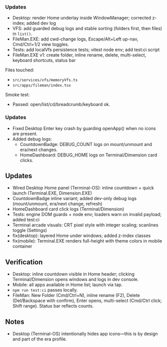 ### Updates
- Desktop: render Home underlay inside WindowManager; corrected z-index; added dev log
- VFS: add guarded debug logs and stable sorting (folders first, then files) in `list()`.
- FileMan.EXE: add cwd-change logs, Escape/Alt+Left up-nav, Cmd/Ctrl+1/2 view toggles.
- Tests: add localVfs persistence tests; vitest node env; add test:ci script
- FileMan.EXE v1: create folder, inline rename, delete, multi-select, keyboard shortcuts, status bar

Files touched:
- `src/services/vfs/memoryVfs.ts`
- `src/apps/fileman/index.tsx`

Smoke test:
- Passed: open/list/cd/breadcrumb/keyboard ok.

### Updates
- Fixed Desktop Enter key crash by guarding openApp() when no icons are present.
- Added debug logs:
  - CountdownBadge: DEBUG_COUNT logs on mount/unmount and era/next changes.
  - HomeDashboard: DEBUG_HOME logs on Terminal/Dimension card clicks.

## Updates
- Wired Desktop Home panel (Terminal-OS): inline countdown + quick launch (Terminal.EXE, Dimension.EXE)
- CountdownBadge inline variant; added dev-only debug logs (mount/unmount, era/next change, refresh)
- HomeDashboard card click logs (Terminal/Dimension)
- Tests: engine DOM guards + node env; loaders warn on invalid payload; added test:ci
- Terminal arcade visuals: CRT pixel style with integer scaling; scanlines toggle (Settings)
- fix(desktop): layered Home under windows; added z-index classes
- fix(mobile): Terminal.EXE renders full-height with theme colors in mobile container

## Verification
- Desktop: inline countdown visible in Home header; clicking Terminal/Dimension opens windows and logs in dev console.
- Mobile: all apps available in Home list; launch via tap.
- `npm run test:ci` passes locally.
- FileMan: New Folder (Cmd/Ctrl+N), inline rename (F2), Delete (Del/Backspace with confirm), Enter opens, multi-select (Cmd/Ctrl click; Shift range). Status bar reflects counts.

## Notes
- Desktop (Terminal-OS) intentionally hides app icons—this is by design and part of the era profile.